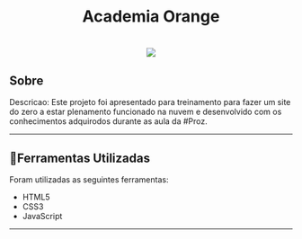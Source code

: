
<h1 align="center">
    <p>Academia Orange</p>
</h1>

<h1 align="center">
    <img src="https://imgur.com/a/I7AqZHY">
</h1>

## Sobre


Descricao: Este projeto foi apresentado para treinamento para fazer um site do zero a estar plenamento funcionado na nuvem e desenvolvido com os conhecimentos adquirodos durante as aula  da #Proz.

--- 

## 📂Ferramentas Utilizadas

Foram utilizadas as seguintes ferramentas:

- HTML5
- CSS3 
- JavaScript
---


